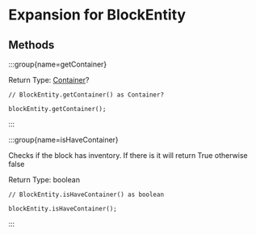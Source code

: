 # Expansion for BlockEntity

## Methods

:::group{name=getContainer}

Return Type: [Container](/vanilla/api/world/Container)?

```zenscript
// BlockEntity.getContainer() as Container?

blockEntity.getContainer();
```

:::

:::group{name=isHaveContainer}

Checks if the block has inventory. If there is it will return True otherwise false

Return Type: boolean

```zenscript
// BlockEntity.isHaveContainer() as boolean

blockEntity.isHaveContainer();
```

:::


